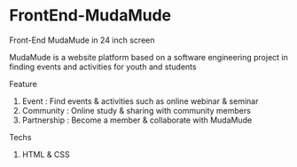 # FrontEnd-MudaMude

Front-End MudaMude in 24 inch screen

MudaMude is a website platform based on a software engineering project in finding events and activities for youth and students

Feature 
1. Event : Find events & activities such as online webinar & seminar
2. Community : Online study & sharing with community members 
3. Partnership : Become a member & collaborate with MudaMude

Techs 
1. HTML & CSS
